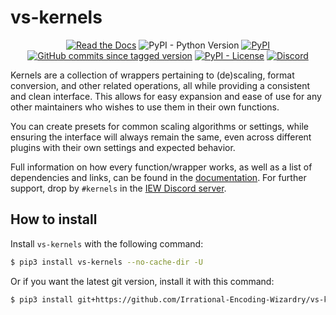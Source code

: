 # vs-kernels

<p align="center">
    <a href="https://vskernels.encode.moe"><img alt="Read the Docs" src="https://img.shields.io/readthedocs/vs-kernels"></a>
    <img alt="PyPI - Python Version" src="https://img.shields.io/pypi/pyversions/vs-kernels">
    <a href="https://pypi.org/project/vs-kernels/"><img alt="PyPI" src="https://img.shields.io/pypi/v/vs-kernels"></a>
    <a href="https://github.com/Irrational-Encoding-Wizardry/vs-kernels/commits/master"><img alt="GitHub commits since tagged version" src="https://img.shields.io/github/commits-since/Irrational-Encoding-Wizardry/vs-kernels/latest"></a>
    <a href="https://github.com/Irrational-Encoding-Wizardry/vs-kernels/blob/master/LICENSE"><img alt="PyPI - License" src="https://img.shields.io/pypi/l/vs-kernels"></a>
    <a href="https://discord.gg/qxTxVJGtst"><img alt="Discord" src="https://img.shields.io/discord/856381934052704266?label=discord"></a>
</p>

Kernels are a collection of wrappers pertaining to (de)scaling, format conversion,
and other related operations, all while providing a consistent and clean interface.
This allows for easy expansion and ease of use for any other maintainers
who wishes to use them in their own functions.

You can create presets for common scaling algorithms or settings,
while ensuring the interface will always remain the same,
even across different plugins with their own settings and expected behavior.

Full information on how every function/wrapper works,
as well as a list of dependencies and links,
can be found in the [documentation](https://vskernels.encode.moe/en/latest/).
For further support,
drop by `#kernels` in the [IEW Discord server](https://discord.gg/qxTxVJGtst).

## How to install

Install `vs-kernels` with the following command:

```sh
$ pip3 install vs-kernels --no-cache-dir -U
```

Or if you want the latest git version, install it with this command:

```sh
$ pip3 install git+https://github.com/Irrational-Encoding-Wizardry/vs-kernels.git --no-cache-dir -U
```
